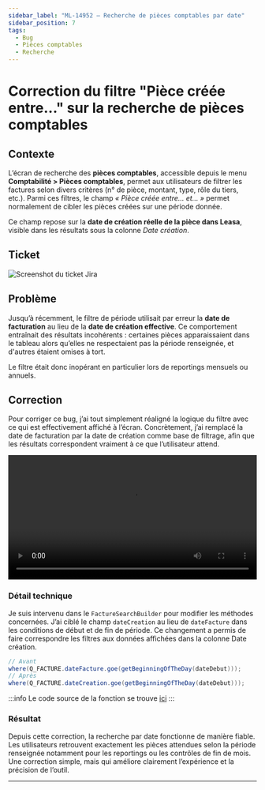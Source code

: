 ```yaml
---
sidebar_label: "ML-14952 – Recherche de pièces comptables par date"
sidebar_position: 7
tags:
  - Bug
  - Pièces comptables
  - Recherche
---
```


# Correction du filtre "Pièce créée entre..." sur la recherche de pièces comptables

## Contexte

L’écran de recherche des **pièces comptables**, accessible depuis le menu **Comptabilité > Pièces comptables**, permet aux utilisateurs de filtrer les factures selon divers critères (n° de pièce, montant, type, rôle du tiers, etc.). Parmi ces filtres, le champ *« Pièce créée entre… et… »* permet normalement de cibler les pièces créées sur une période donnée.

Ce champ repose sur la **date de création réelle de la pièce dans Leasa**, visible dans les résultats sous la colonne *Date création*.

## Ticket 

![Screenshot du ticket Jira](/img/fix/ml_14952.png)

## Problème

Jusqu’à récemment, le filtre de période utilisait par erreur la **date de facturation** au lieu de la **date de création effective**. Ce comportement entraînait des résultats incohérents : certaines pièces apparaissaient dans le tableau alors qu’elles ne respectaient pas la période renseignée, et d'autres étaient omises à tort.

Le filtre était donc inopérant en particulier lors de reportings mensuels ou annuels.

## Correction

Pour corriger ce bug, j’ai tout simplement réaligné la logique du filtre avec ce qui est effectivement affiché à l’écran. Concrètement, j’ai remplacé la date de facturation par la date de création comme base de filtrage, afin que les résultats correspondent vraiment à ce que l’utilisateur attend.

<video controls width="100%">
  <source src="/videos/ml_14952.mp4" type="video/mp4"/>
  Votre navigateur ne supporte pas la vidéo HTML5.
</video>

### Détail technique

Je suis intervenu dans le `FactureSearchBuilder` pour modifier les méthodes concernées. J’ai ciblé le champ `dateCreation` au lieu de `dateFacture` dans les conditions de début et de fin de période. Ce changement a permis de faire correspondre les filtres aux données affichées dans la colonne Date création.

```java
// Avant
where(Q_FACTURE.dateFacture.goe(getBeginningOfTheDay(dateDebut)));
// Après
where(Q_FACTURE.dateCreation.goe(getBeginningOfTheDay(dateDebut)));
```

:::info
Le code source de la fonction se trouve [ici](./../../../Annexes/bout_de_code/FIX/ML-14952)
:::

### Résultat

Depuis cette correction, la recherche par date fonctionne de manière fiable. Les utilisateurs retrouvent exactement les pièces attendues selon la période renseignée notamment pour les reportings ou les contrôles de fin de mois. Une correction simple, mais qui améliore clairement l’expérience et la précision de l’outil.

---

